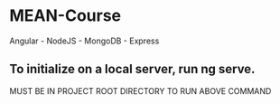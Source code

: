 # MEAN-Course
Angular - NodeJS - MongoDB - Express

To initialize on a local server, run ng serve. 
----
MUST BE IN PROJECT ROOT DIRECTORY TO RUN ABOVE COMMAND
